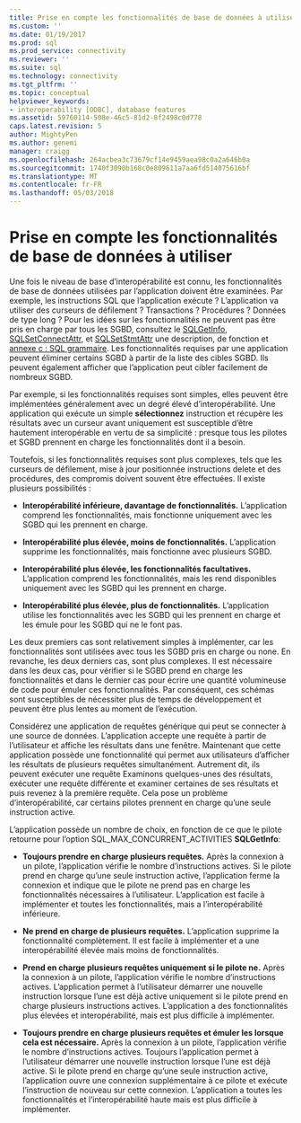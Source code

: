 ```yaml
---
title: Prise en compte les fonctionnalités de base de données à utiliser | Documents Microsoft
ms.custom: ''
ms.date: 01/19/2017
ms.prod: sql
ms.prod_service: connectivity
ms.reviewer: ''
ms.suite: sql
ms.technology: connectivity
ms.tgt_pltfrm: ''
ms.topic: conceptual
helpviewer_keywords:
- interoperability [ODBC], database features
ms.assetid: 59760114-508e-46c5-81d2-8f2498c0d778
caps.latest.revision: 5
author: MightyPen
ms.author: genemi
manager: craigg
ms.openlocfilehash: 264acbea3c73679cf14e9459aea98c0a2a646b0a
ms.sourcegitcommit: 1740f3090b168c0e809611a7aa6fd514075616bf
ms.translationtype: MT
ms.contentlocale: fr-FR
ms.lasthandoff: 05/03/2018
---
```

# <a name="considering-database-features-to-use"></a>Prise en compte les fonctionnalités de base de données à utiliser
Une fois le niveau de base d’interopérabilité est connu, les fonctionnalités de base de données utilisées par l’application doivent être examinées. Par exemple, les instructions SQL que l’application exécute ? L’application va utiliser des curseurs de défilement ? Transactions ? Procédures ? Données de type long ? Pour les idées sur les fonctionnalités ne peuvent pas être pris en charge par tous les SGBD, consultez le [SQLGetInfo](../../../odbc/reference/syntax/sqlgetinfo-function.md), [SQLSetConnectAttr](../../../odbc/reference/syntax/sqlsetconnectattr-function.md), et [SQLSetStmtAttr](../../../odbc/reference/syntax/sqlsetstmtattr-function.md) une description, de fonction et [annexe c : SQL grammaire](../../../odbc/reference/appendixes/appendix-c-sql-grammar.md). Les fonctionnalités requises par une application peuvent éliminer certains SGBD à partir de la liste des cibles SGBD. Ils peuvent également afficher que l’application peut cibler facilement de nombreux SGBD.  
  
 Par exemple, si les fonctionnalités requises sont simples, elles peuvent être implémentées généralement avec un degré élevé d’interopérabilité. Une application qui exécute un simple **sélectionnez** instruction et récupère les résultats avec un curseur avant uniquement est susceptible d’être hautement interopérable en vertu de sa simplicité : presque tous les pilotes et SGBD prennent en charge les fonctionnalités dont il a besoin.  
  
 Toutefois, si les fonctionnalités requises sont plus complexes, tels que les curseurs de défilement, mise à jour positionnée instructions delete et des procédures, des compromis doivent souvent être effectuées. Il existe plusieurs possibilités :  
  
-   **Interopérabilité inférieure, davantage de fonctionnalités.** L’application comprend les fonctionnalités, mais fonctionne uniquement avec les SGBD qui les prennent en charge.  
  
-   **Interopérabilité plus élevée, moins de fonctionnalités.** L’application supprime les fonctionnalités, mais fonctionne avec plusieurs SGBD.  
  
-   **Interopérabilité plus élevée, les fonctionnalités facultatives.** L’application comprend les fonctionnalités, mais les rend disponibles uniquement avec les SGBD qui les prennent en charge.  
  
-   **Interopérabilité plus élevée, plus de fonctionnalités.** L’application utilise les fonctionnalités avec les SGBD qui les prennent en charge et les émule pour les SGBD qui ne le font pas.  
  
 Les deux premiers cas sont relativement simples à implémenter, car les fonctionnalités sont utilisées avec tous les SGBD pris en charge ou none. En revanche, les deux derniers cas, sont plus complexes. Il est nécessaire dans les deux cas, pour vérifier si le SGBD prend en charge les fonctionnalités et dans le dernier cas pour écrire une quantité volumineuse de code pour émuler ces fonctionnalités. Par conséquent, ces schémas sont susceptibles de nécessiter plus de temps de développement et peuvent être plus lentes au moment de l’exécution.  
  
 Considérez une application de requêtes générique qui peut se connecter à une source de données. L’application accepte une requête à partir de l’utilisateur et affiche les résultats dans une fenêtre. Maintenant que cette application possède une fonctionnalité qui permet aux utilisateurs d’afficher les résultats de plusieurs requêtes simultanément. Autrement dit, ils peuvent exécuter une requête Examinons quelques-unes des résultats, exécuter une requête différente et examiner certaines de ses résultats et puis revenez à la première requête. Cela pose un problème d’interopérabilité, car certains pilotes prennent en charge qu’une seule instruction active.  
  
 L’application possède un nombre de choix, en fonction de ce que le pilote retourne pour l’option SQL_MAX_CONCURRENT_ACTIVITIES **SQLGetInfo**:  
  
-   **Toujours prendre en charge plusieurs requêtes.** Après la connexion à un pilote, l’application vérifie le nombre d’instructions actives. Si le pilote prend en charge qu’une seule instruction active, l’application ferme la connexion et indique que le pilote ne prend pas en charge les fonctionnalités nécessaires à l’utilisateur. L’application est facile à implémenter et toutes les fonctionnalités, mais a l’interopérabilité inférieure.  
  
-   **Ne prend en charge de plusieurs requêtes.** L’application supprime la fonctionnalité complètement. Il est facile à implémenter et a une interopérabilité élevée mais moins de fonctionnalités.  
  
-   **Prend en charge plusieurs requêtes uniquement si le pilote ne.** Après la connexion à un pilote, l’application vérifie le nombre d’instructions actives. L’application permet à l’utilisateur démarrer une nouvelle instruction lorsque l’une est déjà active uniquement si le pilote prend en charge plusieurs instructions actives. L’application a des fonctionnalités plus élevées et interopérabilité, mais est plus difficile à implémenter.  
  
-   **Toujours prendre en charge plusieurs requêtes et émuler les lorsque cela est nécessaire.** Après la connexion à un pilote, l’application vérifie le nombre d’instructions actives. Toujours l’application permet à l’utilisateur démarrer une nouvelle instruction lorsque l’une est déjà active. Si le pilote prend en charge qu’une seule instruction active, l’application ouvre une connexion supplémentaire à ce pilote et exécute l’instruction de nouveau sur cette connexion. L’application a toutes les fonctionnalités et l’interopérabilité haute mais est plus difficile à implémenter.
